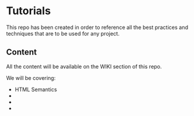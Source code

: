 # Tutorials

This repo has been created in order to reference all the best practices and techniques that are to be used for any project. 

## Content

All the content will be available on the WIKI section of this repo.

We will be covering:

- HTML Semantics
-
- 
-